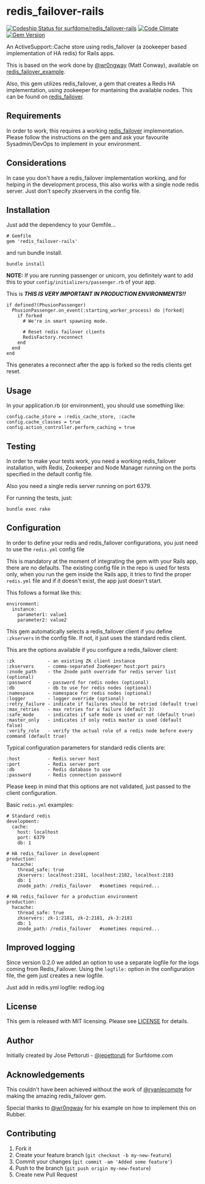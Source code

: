 # redis_failover-rails

[ ![Codeship Status for surfdome/redis_failover-rails](https://codeship.io/projects/1f022be0-c7b8-0131-24ea-6eafa0062d3a/status?branch=master)](https://codeship.io/projects/22198)
[![Code Climate](https://codeclimate.com/github/surfdome/redis_failover-rails.png)](https://codeclimate.com/github/surfdome/redis_failover-rails)
[![Gem Version](https://badge.fury.io/rb/redis_failover-rails.svg)](http://badge.fury.io/rb/redis_failover-rails)

An ActiveSupport::Cache store using redis_failover (a zookeeper based implementation of HA redis) for Rails apps.

This is based on the work done by [@wr0ngway](https://github.com/wr0ngway) (Matt Conway), available on [redis_failover_example](https://github.com/wr0ngway/redis_failover_example).

Also, this gem utilizes redis_failover, a gem that creates a Redis HA implementation, using zookeeper for mantaining the available nodes.
This can be found on [redis_failover](https://github.com/ryanlecompte/redis_failover).

## Requirements
In order to work, this requires a working [redis_failover](https://github.com/ryanlecompte/redis_failover) implementation. Please follow the instructions on the gem and ask your favourite Sysadmin/DevOps to implement in your environment.

## Considerations
In case you don't have a redis_failover implementation working, and for helping in the development process, this also works with a single node redis server.
Just don't specify zkservers in the config file.

## Installation

Just add the dependency to your Gemfile...

    # Gemfile
    gem 'redis_failover-rails'

 and run bundle install.

    bundle install

**NOTE:** If you are running passenger or unicorn, you definitely want to add this to your `config/initializers/passenger.rb` of your app.

This is **_THIS IS VERY IMPORTANT IN PRODUCTION ENVIRONMENTS!!_**

    if defined?(PhusionPassenger)
      PhusionPassenger.on_event(:starting_worker_process) do |forked|
        if forked
          # We're in smart spawning mode.

          # Reset redis failover clients
          RedisFactory.reconnect
        end
      end
    end

This generates a reconnect after the app is forked so the redis clients get reset.

## Usage
In your application.rb (or environment), you should use something like:

    config.cache_store = :redis_cache_store, :cache
    config.cache_classes = true
    config.action_controller.perform_caching = true

## Testing
In order to make your tests work, you need a working redis_failover installation, with Redis, Zookeeper and Node Manager running on the ports specified in the default config file.

Also you need a single redis server running on port 6379.

For running the tests, just:

    bundle exec rake

## Configuration
In order to define your redis and redis_failover configurations, you just need to use the `redis.yml` config file

This is mandatory at the moment of integrating the gem with your Rails app, there are no defaults. The existing config file in the repo is used for tests only, when you run the gem inside the Rails app, it tries to find the proper `redis.yml` file and if it doesn't exist, the app just doesn't start.

This follows a format like this:

    environment:
      instance:
        parameter1: value1
        parameter2: value2

This gem automatically selects a redis_failover client if you define `:zkservers` in the config file. If not, it just uses the standard redis client.

This are the options available if you configure a redis_failover client:

    :zk            - an existing ZK client instance
    :zkservers     - comma-separated ZooKeeper host:port pairs
    :znode_path    - the Znode path override for redis server list (optional)
    :password      - password for redis nodes (optional)
    :db            - db to use for redis nodes (optional)
    :namespace     - namespace for redis nodes (optional)
    :logger        - logger override (optional)
    :retry_failure - indicate if failures should be retried (default true)
    :max_retries   - max retries for a failure (default 3)
    :safe_mode     - indicates if safe mode is used or not (default true)
    :master_only   - indicates if only redis master is used (default false)
    :verify_role   - verify the actual role of a redis node before every command (default true)

Typical configuration parameters for standard redis clients are:

    :host          - Redis server host
    :port          - Redis server port
    :db            - Redis database to use
    :password      - Redis connection password

Please keep in mind that this options are not validated, just passed to the client configuration.

Basic `redis.yml` examples:

    # Standard redis
    development:
      cache:
        host: localhost
        port: 6379
        db: 1

    # HA redis_failover in development
    production:
      hacache:
        thread_safe: true
        zkservers: localhost:2181, localhost:2182, localhost:2183
        db: 1
        znode_path: /redis_failover   #sometimes required...

    # HA redis_failover for a production environment
    production:
      hacache:
        thread_safe: true
        zkservers: zk-1:2181, zk-2:2181, zk-3:2181
        db: 1
        znode_path: /redis_failover   #sometimes required...

## Improved logging
Since version 0.2.0 we added an option to use a separate logfile for the logs coming from Redis_Failover. Using the `logfile:` option in the configuration file, the gem just creates a new logfile.

Just add in redis.yml
    logfile: redlog.log

## License
This gem is released with MIT licensing. Please see [LICENSE](https://github.com/surfdome/redis_failover-rails/blob/master/LICENSE) for details.

## Author
Initially created by Jose Pettoruti - [@jepettoruti](https://github.com/jepettoruti) for Surfdome.com

## Acknowledgements
This couldn't have been achieved without the work of [@ryanlecompte](https://github.com/ryanlecompte/) for making the amazing redis_failover gem.

Special thanks to [@wr0ngway](https://github.com/wr0ngway) for his example on how to implement this on Rubber.

## Contributing

1. Fork it
2. Create your feature branch (`git checkout -b my-new-feature`)
3. Commit your changes (`git commit -am 'Added some feature'`)
4. Push to the branch (`git push origin my-new-feature`)
5. Create new Pull Request
